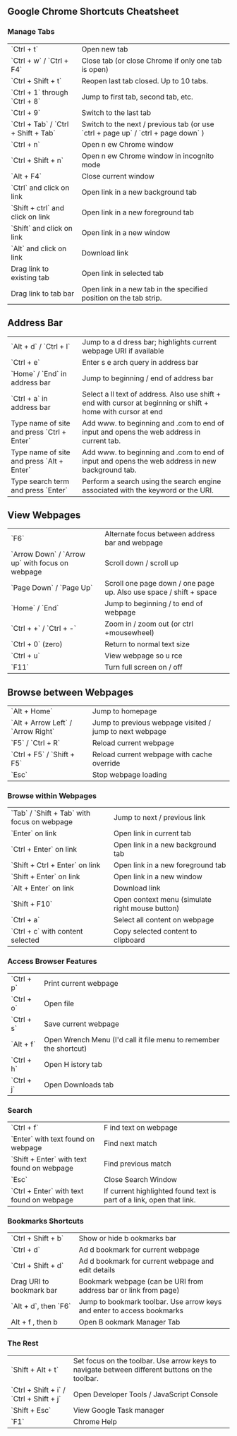 ## Google Chrome Shortcuts Cheatsheet

### Manage Tabs
<table>
    <tbody>
        <tr>
            <td>`Ctrl + t`</td>
            <td>Open new tab</td>
        </tr>
        <tr>
            <td>`Ctrl + w` / `Ctrl + F4`</td>
            <td>Close tab (or close Chrome if only one tab is open)</td>
        </tr>
        <tr>
            <td>`Ctrl + Shift + t`</td>
            <td>Reopen last tab closed. Up to 10 tabs.</td>
        </tr>
        <tr>
            <td>`Ctrl + 1` through `Ctrl + 8`</td>
            <td>Jump to first tab, second tab, etc.</td>
        </tr>
        <tr>
            <td>`Ctrl + 9`</td>
            <td>Switch to the last tab</td>
        </tr>
        <tr>
            <td>`Ctrl + Tab` / `Ctrl + Shift + Tab`</td>
            <td>Switch to the next / previous tab (or use `ctrl + page up` / `ctrl + page down` )</td>
        </tr>
        <tr>
            <td>`Ctrl + n`</td>
            <td>Open n ew Chrome window</td>
        </tr>
        <tr>
            <td>`Ctrl + Shift + n`</td>
            <td>Open n ew Chrome window in incognito mode</td>
        </tr>
        <tr>
            <td>`Alt + F4`</td>
            <td>Close current window</td>
        </tr>
        <tr>
            <td>`Ctrl` and click on link</td>
            <td>Open link in a new background tab</td>
        </tr>
        <tr>
            <td>`Shift + ctrl` and click on link</td>
            <td>Open link in a new foreground tab</td>
        </tr>
        <tr>
            <td>`Shift` and click on link</td>
            <td>Open link in a new window</td>
        </tr>
        <tr>
            <td>`Alt` and click on link</td>
            <td>Download link</td>
        </tr>
        <tr>
            <td>Drag link to existing tab</td>
            <td>Open link in selected tab</td>
        </tr>
        <tr>
            <td>Drag link to tab bar</td>
            <td>Open link in a new tab in the specified position on the tab strip.</td>
        </tr>
    </tbody>
</table>

## Address Bar
<table>
    <tbody>
        <tr>
            <td>`Alt + d` / `Ctrl + l`</td>
            <td>Jump to a d dress bar; highlights current webpage URI if available</td>
        </tr>
        <tr>
            <td>`Ctrl + e`</td>
            <td>Enter s e arch query in address bar</td>
        </tr>
        <tr>
            <td>`Home` / `End` in address bar</td>
            <td>Jump to beginning / end of address bar</td>
        </tr>
        <tr>
            <td>`Ctrl + a` in address bar</td>
            <td>Select a ll text of address. Also use shift + end with cursor at beginning
                or shift + home with cursor at end</td>
        </tr>
        <tr>
            <td>Type name of site and press `Ctrl + Enter`</td>
            <td>Add www. to beginning and .com to end of input and opens the web address
                in current tab.</td>
        </tr>
        <tr>
            <td>Type name of site and press `Alt + Enter`</td>
            <td>Add www. to beginning and .com to end of input and opens the web address
                in new background tab.</td>
        </tr>
        <tr>
            <td>Type search term and press `Enter`</td>
            <td>Perform a search using the search engine associated with the keyword or
                the URI.</td>
        </tr>
    </tbody>
</table>

## View Webpages

<table>
    <tbody>
        <tr>
            <td>`F6`</td>
            <td>Alternate focus between address bar and webpage</td>
        </tr>
        <tr>
            <td>`Arrow Down` / `Arrow up` with focus on webpage</td>
            <td>Scroll down / scroll up</td>
        </tr>
        <tr>
            <td>`Page Down` / `Page Up`</td>
            <td>Scroll one page down / one page up. Also use space / shift + space</td>
        </tr>
        <tr>
            <td>`Home` / `End`</td>
            <td>Jump to beginning / to end of webpage</td>
        </tr>
        <tr>
            <td>`Ctrl + +` / `Ctrl + -`</td>
            <td>Zoom in / zoom out (or ctrl +mousewheel)</td>
        </tr>
        <tr>
            <td>`Ctrl + 0` (zero)</td>
            <td>Return to normal text size</td>
        </tr>
        <tr>
            <td>`Ctrl + u`</td>
            <td>View webpage so u rce</td>
        </tr>
        <tr>
            <td>`F11`</td>
            <td>Turn full screen on / off</td>
        </tr>
    </tbody>
</table>

## Browse between Webpages

<table>
    <tbody>
        <tr>
            <td>`Alt + Home`</td>
            <td>Jump to homepage</td>
        </tr>
        <tr>
            <td>`Alt + Arrow Left` / `Arrow Right`</td>
            <td>Jump to previous webpage visited / jump to next webpage</td>
        </tr>
        <tr>
            <td>`F5` / `Ctrl + R`</td>
            <td>Reload current webpage</td>
        </tr>
        <tr>
            <td>`Ctrl + F5` / `Shift + F5`</td>
            <td>Reload current webpage with cache override</td>
        </tr>
        <tr>
            <td>`Esc`</td>
            <td>Stop webpage loading</td>
        </tr>
    </tbody>
</table>

### Browse within Webpages

<table>
    <tbody>
        <tr>
            <td>`Tab` / `Shift + Tab` with focus on webpage</td>
            <td>Jump to next / previous link</td>
        </tr>
        <tr>
            <td>`Enter` on link</td>
            <td>Open link in current tab</td>
        </tr>
        <tr>
            <td>`Ctrl + Enter` on link</td>
            <td>Open link in a new background tab</td>
        </tr>
        <tr>
            <td>`Shift + Ctrl + Enter` on link</td>
            <td>Open link in a new foreground tab</td>
        </tr>
        <tr>
            <td>`Shift + Enter` on link</td>
            <td>Open link in a new window</td>
        </tr>
        <tr>
            <td>`Alt + Enter` on link</td>
            <td>Download link</td>
        </tr>
        <tr>
            <td>`Shift + F10`</td>
            <td>Open context menu (simulate right mouse button)</td>
        </tr>
        <tr>
            <td>`Ctrl + a`</td>
            <td>Select all content on webpage</td>
        </tr>
        <tr>
            <td>`Ctrl + c` with content selected</td>
            <td>Copy selected content to clipboard</td>
        </tr>
    </tbody>
</table>

### Access Browser Features

<table>
    <tbody>
        <tr>
            <td>`Ctrl + p`</td>
            <td>Print current webpage</td>
        </tr>
        <tr>
            <td>`Ctrl + o`</td>
            <td>Open file</td>
        </tr>
        <tr>
            <td>`Ctrl + s`</td>
            <td>Save current webpage</td>
        </tr>
        <tr>
            <td>`Alt + f`</td>
            <td>Open Wrench Menu (I'd call it file menu to remember the shortcut)</td>
        </tr>
        <tr>
            <td>`Ctrl + h`</td>
            <td>Open H istory tab</td>
        </tr>
        <tr>
            <td>`Ctrl + j`</td>
            <td>Open Downloads tab</td>
        </tr>
    </tbody>
</table>

### Search

<table>
    <tbody>
        <tr>
            <td>`Ctrl + f`</td>
            <td>F ind text on webpage</td>
        </tr>
        <tr>
            <td>`Enter` with text found on webpage</td>
            <td>Find next match</td>
        </tr>
        <tr>
            <td>`Shift + Enter` with text found on webpage</td>
            <td>Find previous match</td>
        </tr>
        <tr>
            <td>`Esc`</td>
            <td>Close Search Window</td>
        </tr>
        <tr>
            <td>`Ctrl + Enter` with text found on webpage</td>
            <td>If current highlighted found text is part of a link, open that link.</td>
        </tr>
    </tbody>
</table>

### Bookmarks Shortcuts

<table>
    <tbody>
        <tr>
            <td>`Ctrl + Shift + b`</td>
            <td>Show or hide b ookmarks bar</td>
        </tr>
        <tr>
            <td>`Ctrl + d`</td>
            <td>Ad d bookmark for current webpage</td>
        </tr>
        <tr>
            <td>`Ctrl + Shift + d`</td>
            <td>Ad d bookmark for current webpage and edit details</td>
        </tr>
        <tr>
            <td>Drag URI to bookmark bar</td>
            <td>Bookmark webpage (can be URI from address bar or link from page)</td>
        </tr>
        <tr>
            <td>`Alt + d`, then `F6`</td>
            <td>Jump to bookmark toolbar. Use arrow keys and enter to access bookmarks</td>
        </tr>
        <tr>
            <td>Alt + f , then b</td>
            <td>Open B ookmark Manager Tab</td>
        </tr>
    </tbody>
</table>

### The Rest

<table>
    <tbody>
        <tr>
            <td>`Shift + Alt + t`</td>
            <td>Set focus on the toolbar. Use arrow keys to navigate between different
                buttons on the toolbar.</td>
        </tr>
        <tr>
            <td>`Ctrl + Shift + i` / `Ctrl + Shift + j`</td>
            <td>Open Developer Tools / JavaScript Console</td>
        </tr>
        <tr>
            <td>`Shift + Esc`</td>
            <td>View Google Task manager</td>
        </tr>
        <tr>
            <td>`F1`</td>
            <td>Chrome Help</td>
        </tr>
    </tbody>
</table>
